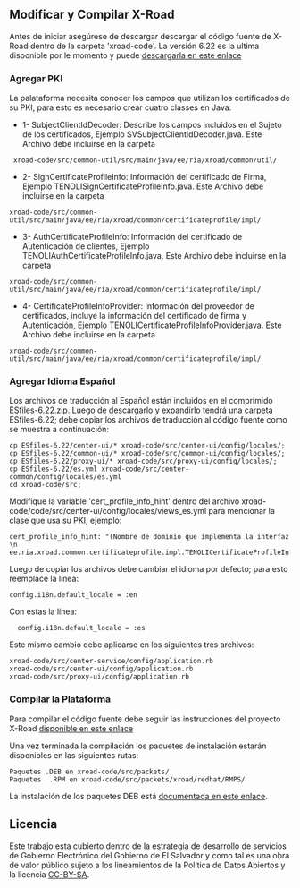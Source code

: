 ## Modificar y Compilar X-Road
Antes de iniciar asegúrese de descargar descargar el código fuente de X-Road dentro de la carpeta 'xroad-code'.  La versión 6.22 es la ultima disponible por le momento y puede [descargarla en este enlace](https://github.com/nordic-institute/X-Road/releases/tag/6.22.0)

### Agregar PKI 
La palataforma necesita conocer los campos que utilizan los certificados de su PKI, para esto es necesario crear cuatro classes en Java:

* 1- SubjectClientIdDecoder:  Describe los campos incluidos en el Sujeto de los certificados, Ejemplo SVSubjectClientIdDecoder.java. Este Archivo debe incluirse en la carpeta
```
 xroad-code/src/common-util/src/main/java/ee/ria/xroad/common/util/
```
* 2- SignCertificateProfileInfo: Información del certificado de Firma, Ejemplo TENOLISignCertificateProfileInfo.java. Este Archivo debe incluirse en la carpeta
``` 
xroad-code/src/common-util/src/main/java/ee/ria/xroad/common/certificateprofile/impl/
```
* 3- AuthCertificateProfileInfo: Información del certificado de Autenticación de clientes, Ejemplo TENOLIAuthCertificateProfileInfo.java. Este Archivo debe incluirse en la carpeta 
```
xroad-code/src/common-util/src/main/java/ee/ria/xroad/common/certificateprofile/impl/
```
* 4- CertificateProfileInfoProvider: Información del proveedor de certificados, incluye la información del certificado de firma y Autenticación, Ejemplo TENOLICertificateProfileInfoProvider.java. Este Archivo debe incluirse en la carpeta 
```
xroad-code/src/common-util/src/main/java/ee/ria/xroad/common/certificateprofile/impl/
```

 ### Agregar Idioma Español


Los archivos de traducción al Español están incluidos en el comprimido ESfiles-6.22.zip. Luego de descargarlo y expandirlo tendrá una carpeta ESfiles-6.22; debe copiar los archivos de traducción al código fuente como se muestra a continuación:
```
cp ESfiles-6.22/center-ui/* xroad-code/src/center-ui/config/locales/;
cp ESfiles-6.22/common-ui/* xroad-code/src/common-ui/config/locales/;
cp ESfiles-6.22/proxy-ui/* xroad-code/src/proxy-ui/config/locales/;
cp ESfiles-6.22/es.yml xroad-code/src/center-common/config/locales/es.yml
cd xroad-code/src;
```
Modifique la variable 'cert_profile_info_hint' dentro del archivo xroad-code/code/src/center-ui/config/locales/views_es.yml para mencionar la clase que usa su PKI, ejemplo:
```
cert_profile_info_hint: "(Nombre de dominio que implementa la interfaz \n ee.ria.xroad.common.certificateprofile.impl.TENOLICertificateProfileInfoProvider)"
```
Luego de copiar los archivos debe cambiar el idioma por defecto; para esto reemplace la línea:
```
config.i18n.default_locale = :en
```
Con estas la línea:
```
  config.i18n.default_locale = :es
```

Este mismo cambio debe aplicarse en los siguientes tres archivos: 

```
xroad-code/src/center-service/config/application.rb 
xroad-code/src/center-ui/config/application.rb
xroad-code/src/proxy-ui/config/application.rb
```

### Compilar la Plataforma
Para compilar el código fuente debe seguir las instrucciones del proyecto X-Road [disponible en este enlace](https://github.com/nordic-institute/X-Road/blob/6.22.0/src/BUILD.md)

Una vez terminada la compilación los paquetes de instalación estarán disponibles en las siguientes rutas: 
```
Paquetes .DEB en xroad-code/src/packets/ 
Paquetes  .RPM en xroad-code/src/packets/xroad/redhat/RMPS/
```
La instalación de los paquetes DEB está [documentada en este enlace](https://github.com/egobsv/Tenoli-LAT/tree/master/ubuntu-xenial).


## Licencia

Este trabajo esta cubierto dentro de la estrategia de desarrollo de servicios de Gobierno Electrónico del Gobierno de El Salvador y como tal es una obra de valor público sujeto a los lineamientos de la Política de Datos Abiertos y la licencia [CC-BY-SA](https://creativecommons.org/licenses/by-sa/3.0/deed.es).  

